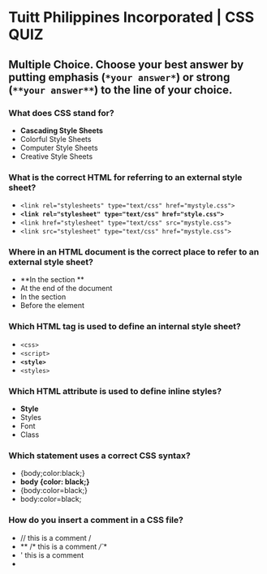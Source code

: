 # Tuitt Philippines Incorporated | CSS QUIZ

## Multiple Choice. Choose your best answer by putting emphasis (`*your answer*`) or strong (`**your answer**`) to the line of your choice.

### What does CSS stand for?
- **Cascading Style Sheets**
- Colorful Style Sheets
- Computer Style Sheets
- Creative Style Sheets

### What is the correct HTML for referring to an external style sheet?
- ```<link rel="stylesheets" type="text/css" href="mystyle.css">``` 
- **```<link rel="stylesheet" type="text/css" href="style.css">```**
- ```<link href="stylesheet" type="text/css" src="mystyle.css">``` 
- ```<link src="stylesheet" type="text/css" href="mystyle.css">``` 

### Where in an HTML document is the correct place to refer to an external style sheet?
- **In the <head> section **
- At the end of the document
- In the <body> section
- Before the <html> element

### Which HTML tag is used to define an internal style sheet?
- ```<css>```
- ```<script>```
- **```<style>```**
- ```<styles>```

### Which HTML attribute is used to define inline styles?
- **Style**
- Styles
- Font
- Class

### Which statement uses a correct CSS syntax?
- {body;color:black;}
- **body {color: black;}**
- {body:color=black;}
- body:color=black;

### How do you insert a comment in a CSS file?
- // this is a comment /
- ** /* this is a comment */`** 
- ' this is a comment
- <!-- this is a comment →

### How do you add a background color for all <h1> elements?
- **h1 {background-color: #FFFFFF;}**
- all.h1 {background-color: #FFFFFF;}
- h1.all {background-color: #FFFFFF;}
- #h1 {background-color: #FFFFFF;}

### How do you select an element with id "demo"?
- *demo
- .demo
- **#demo**
- Demo

### How do you select elements with class name "test"?
- #test
- Test
- *test
- **.test**

### How do you select all p elements inside a div element?
- div + p
- **div p**
- div.p
- div ~ p

### How do you group selectors?
- Separate each selector with a space
- Separate each selector with a plus sign
-**Separate each selector with a comma**
- Separate each selector with a dot

### Which pseudo class selects links that are currently being hovered over by the mouse pointer?
- :link
- :visited
- :focus
- **:hover**

### If two selectors apply to the same element, the one with lower specificity wins.
- True
- **False**

### It is the main international standards organization for the World Wide Web
-**WWW**
- W3
- W3C
- C3W

### (5 pts) Identify the parts of the CSS Rule-set below:

	a, h1 {
	    font-weight: bold;
	    color: grey
	}

#### Selector: a, h1

#### Declaration: { font-weight: bold;color: grey}
	
#### Property Name: font-weight, color

#### Property Value: bold, grey

#### Declaration block: font-weight: bold;, color: grey

### (5 pts) Determine the specificity value for each selectors below:

    div li a : 3
    
    #article .breaking-news : 110
    
    section .important-text span: 12
    
    main #comment #reply :  201
    
    nav > ul > li > a:hover :  104
